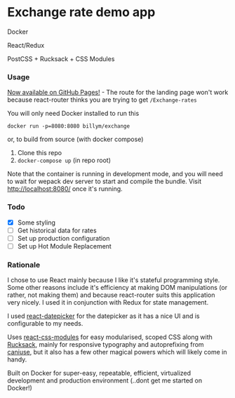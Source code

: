 # Exchange rate demo app

Docker

React/Redux

PostCSS + Rucksack + CSS Modules

### Usage

[Now available on GitHub Pages!](https://billy-.github.io/Exchange-rates) - The route for the landing page won't work because react-router thinks you are trying to get `/Exchange-rates`

You will only need Docker installed to run this

`docker run -p=8080:8080 billym/exchange`

or, to build from source (with docker compose)

1. Clone this repo
2. `docker-compose up` (in repo root)

Note that the container is running in development mode, and you will need to wait for wepack dev server to start and compile the bundle. Visit [http://localhost:8080/](http://localhost:8080/) once it's running.

### Todo

- [x] Some styling
- [ ] Get historical data for rates
- [ ] Set up production configuration
- [ ] Set up Hot Module Replacement

### Rationale

I chose to use React mainly because I like it's stateful programming style. Some other reasons include it's efficiency at making DOM manipulations (or rather, not making them) and because react-router suits this application very nicely. I used it in conjunction with Redux for state management.

I used [react-datepicker](https://hacker0x01.github.io/react-datepicker/) for the datepicker as it has a nice UI and is configurable to my needs.

Uses [react-css-modules](https://github.com/gajus/react-css-modules) for easy modularised, scoped CSS along with [Rucksack](https://simplaio.github.io/rucksack/), mainly for responsive typography and autoprefixing from [caniuse](https://caniuse.com), but it also has a few other magical powers which will likely come in handy.

Built on Docker for super-easy, repeatable, efficient, virtualized development and production environment (..dont get me started on Docker!)

